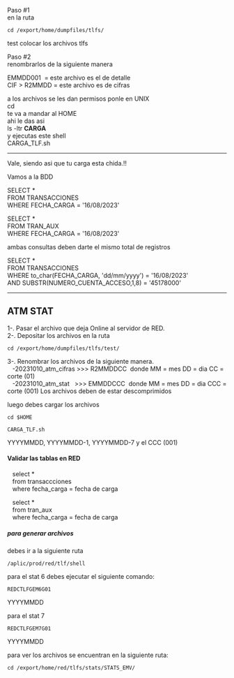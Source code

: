 Paso #1  
en la ruta 
```
cd /export/home/dumpfiles/tlfs/
```


test colocar los archivos tlfs  
  
Paso #2  
renombrarlos de la siguiente manera  

EMMDD001  = este archivo es el de detalle  
CIF > R2MMDD = este archivo es de cifras

a los archivos se les dan permisos 
ponle en UNIX  
cd  
te va a mandar al HOME  
ahi le das asi  
ls -ltr **CARGA**  
y ejecutas este shell  
CARGA_TLF.sh

---
Vale, siendo asi que tu carga esta chida.!!  

Vamos a la BDD  

SELECT *  
FROM TRANSACCIONES  
WHERE FECHA_CARGA = '16/08/2023'  
  
SELECT *  
FROM TRAN_AUX  
WHERE FECHA_CARGA = '16/08/2023'

ambas consultas deben darte el mismo total de registros

SELECT *  
FROM TRANSACCIONES  
WHERE to_char(FECHA_CARGA, 'dd/mm/yyyy') = '16/08/2023'  
AND SUBSTR(NUMERO_CUENTA_ACCESO,1,8) = '45178000'

---
## ATM STAT

1-. Pasar el archivo que deja Online al servidor de RED.  
2-. Depositar los archivos en la ruta 
```
cd /export/home/dumpfiles/tlfs/test/
```
  
3-. Renombrar los archivos de la siguiente manera.  
   -20231010_atm_cifras >>> R2MMDDCC  donde MM = mes DD = dia CC = corte (01)  
   -20231010_atm_stat   >>> EMMDDCCC  donde MM = mes DD = dia CCC = corte (001)
Los archivos deben de estar descomprimidos 

luego debes cargar los archivos

``` shell
cd $HOME
```

```shell
CARGA_TLF.sh
```

YYYYMMDD, YYYYMMDD-1,  YYYYMMDD-7 y el CCC (001)

#### Validar las tablas en RED  
   select *  
   from transaccciones  
   where fecha_carga = fecha de carga  
  
   select *  
   from tran_aux  
   where fecha_carga = fecha de carga

##### para generar archivos

debes ir a la siguiente ruta 
```
/aplic/prod/red/tlf/shell
```


para el stat 6 debes ejecutar el siguiente comando:

```
REDCTLFGEM6G01
```
YYYYMMDD

para el stat 7 

```
REDCTLFGEM7G01
```
YYYYMMDD


para ver los archivos se encuentran en la siguiente ruta: 
```
cd /export/home/red/tlfs/stats/STATS_EMV/
```


